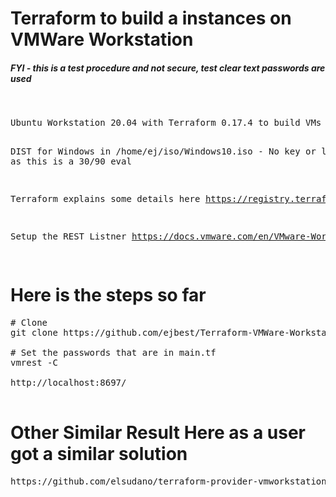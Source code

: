 
# Terraform to build a instances on VMWare Workstation
##### FYI - this is a test procedure and not secure, test clear text passwords are used
<br>
<pre>
Ubuntu Workstation 20.04 with Terraform 0.17.4 to build VMs on VMWare Workstation 16 Pro and Ansible 2.9.6

DIST for Windows in /home/ej/iso/Windows10.iso - No key or licenses as this is a 30/90 eval 

Terraform explains some details here 
https://registry.terraform.io/providers/elsudano/vmworkstation/latest/docs

Setup the REST Listner 
https://docs.vmware.com/en/VMware-Workstation-Pro/16.0/com.vmware.ws.using.doc/GUID-C3361DF5-A4C1-432E-850C-8F60D83E5E2B.html

</pre>

# Here is the steps so far 

<pre>
# Clone 
git clone https://github.com/ejbest/Terraform-VMWare-Workstation.git

# Set the passwords that are in main.tf
vmrest -C  

http://localhost:8697/

</pre>

# Other Similar Result Here as a user got a similar solution

<pre>
https://github.com/elsudano/terraform-provider-vmworkstation
</pre>